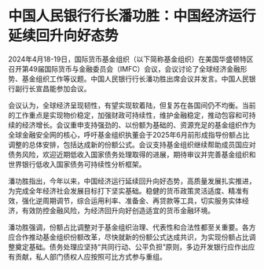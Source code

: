 # 中国人民银行行长潘功胜：中国经济运行延续回升向好态势

2024年4月18-19日，国际货币基金组织（以下简称基金组织）在美国华盛顿特区召开第49届国际货币与金融委员会（IMFC）会议，会议讨论了全球经济金融形势、基金组织工作等议题。中国人民银行行长潘功胜出席会议并发言。中国人民银行副行长宣昌能参加会议。

会议认为，全球经济呈现韧性，有望实现软着陆，但复苏在各国间仍不均衡。当前的工作重点是实现物价稳定，加强财政可持续性，维护金融稳定，推动包容和可持续的经济增长。会议重申支持强劲的、以份额为基础的、资源充足的基金组织作为全球金融安全网的核心，呼吁基金组织执董会于2025年6月前形成指导份额占比调整的总体安排，包括达成新的份额公式。会议支持基金组织继续帮助成员国应对债务风险，欢迎近期低收入国家债务处理取得的进展，期待审议并完善基金组织和世界银行低收入国家债务可持续性分析框架。

潘功胜指出，今年以来，中国经济运行延续回升向好态势，高质量发展扎实推进，为完成全年经济社会发展目标打下坚实基础。稳健的货币政策灵活适度、精准有效，强化逆周期调节，综合运用利率、准备金、再贷款等工具，切实服务实体经济，有效防控金融风险，为经济回升向好创造适宜的货币金融环境。

潘功胜强调，份额占比调整对于基金组织治理、代表性和合法性都至关重要。各方应合作推动基金组织份额改革，尽快就新的份额公式达成共识，为实现份额占比调整奠定基础。债务处理应坚持“共同行动、公平负担”原则，多边开发银行应作出应有贡献，私人部门债权人应按照可比方式参与重组。


